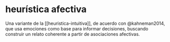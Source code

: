 # heurística afectiva
Una variante de la [[heuristica-intuitiva]], de acuerdo con @kahneman2014, que usa emociones como base para informar decisiones, buscando construir un relato coherente a partir de asociaciones afectivas.
